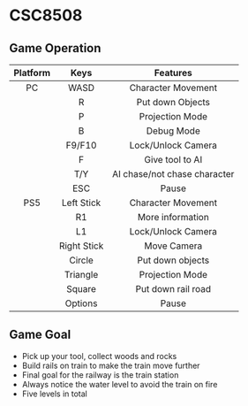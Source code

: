 # CSC8508 
## Game Operation
|  Platform   | Keys  | Features|
|  :----:  | :----:  |:----:  |
| PC  | WASD | Character Movement|
|   | R| Put down Objects|
|   |P| Projection Mode|
|   |B| Debug Mode|
|   |F9/F10| Lock/Unlock Camera|
|   |F| Give tool to AI|
|   |T/Y| AI chase/not chase character|
|   |ESC| Pause|
| PS5  | Left Stick| Character Movement|
|   |R1| More information|
|   |L1| Lock/Unlock Camera|
|   |Right Stick| Move Camera|
|   |Circle| Put down objects|
|   |Triangle| Projection Mode|
|   |Square| Put down rail road|
|   |Options| Pause|
## Game Goal
* Pick up your tool, collect woods and rocks
* Build rails on train to make the train move further
* Final goal for the railway is the train station
* Always notice the water level to avoid the train on fire
* Five levels in total